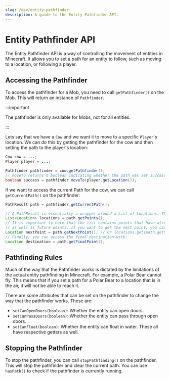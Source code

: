 ```yaml
---
slug: /dev/entity-pathfinder
description: A guide to the Entity Pathfinder API.
---
```


# Entity Pathfinder API

The Entity Pathfinder API is a way of controlling the movement of entities in Minecraft. It allows you to set a path 
for an entity to follow, such as moving to a location, or following a player. 

## Accessing the Pathfinder

To access the pathfinder for a Mob, you need to call `getPathfinder()` on the Mob. This will return an instance of `Pathfinder`.

:::important

The pathfinder is only available for Mobs, not for all entities.

:::

Lets say that we have a `Cow` and we want it to move to a specific `Player`'s location. We can do this by getting the
pathfinder for the cow and then setting the path to the player's location:

```java
Cow cow = ...;
Player player = ...;

Pathfinder pathfinder = cow.getPathfinder();
// moveTo returns a boolean indicating whether the path was set successfully
boolean success = pathfinder.moveTo(player.getLocation()); 
```

If we want to access the current Path for the cow, we can call `getCurrentPath()` on the pathfinder:

```java
PathResult path = pathfinder.getCurrentPath();

// A PathResult is essentially a wrapper around a List of Locations. These can be accessed with:
List<Location> locations = path.getPoints();
// It is important to note that the list contains points that have already been passed, 
// as well as future points. If you want to get the next point, you can use:
Location nextPoint = path.getNextPoint(); // Or locations.get(path.getNextPointIndex())
// Finally, you can access the final destination with:
Location destination = path.getFinalPoint();
```

## Pathfinding Rules

Much of the way that the Pathfinder works is dictated by the limitations of the actual entity pathfinding in Minecraft.
For example, a Polar Bear cannot fly. This means that if you set a path for a Polar Bear to a location that is in the air,
it will not be able to reach it. 

There are some attributes that can be set on the pathfinder to change the way that the pathfinder works. These are:
- `setCanOpenDoors(boolean)`: Whether the entity can open doors.
- `setCanPassDoors(boolean)`: Whether the entity can pass through open doors.
- `setCanFloat(boolean)`: Whether the entity can float in water.
These all have respective getters as well.

## Stopping the Pathfinder

To stop the pathfinder, you can call `stopPathfinding()` on the pathfinder. This will stop the pathfinder and clear the
current path. You can use `hasPath()` to check if the pathfinder is currently running. 
